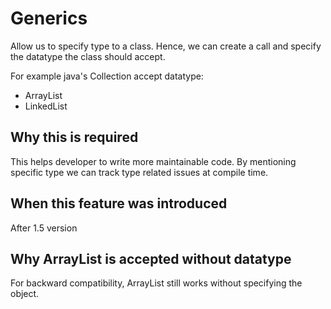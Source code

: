 # Generics

Allow us to specify type to a class. Hence, we can create a call and specify the datatype the class should accept.

For example java's Collection accept datatype:

- ArrayList<String>
- LinkedList<String>

## Why this is required

This helps developer to write more maintainable code. By mentioning specific type we can track type related issues at compile time.

## When this feature was introduced

After 1.5 version

## Why ArrayList is accepted without datatype

For backward compatibility, ArrayList still works without specifying the object. 
